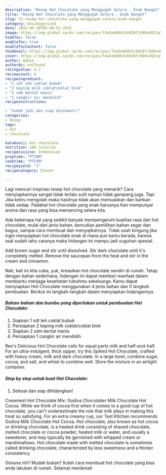 ```yaml
---
description: "Resep Hot Chocolate yang Menggugah Selera , Enak Banget"
title: "Resep Hot Chocolate yang Menggugah Selera , Enak Banget"
slug: 31-resep-hot-chocolate-yang-menggugah-selera-enak-banget
category: Uncategorized
date: 2022-05-28T05:49:53.293Z
image: https://img-global.cpcdn.com/recipes/f4a5e6b0b3cb028f/680x482cq70/hot-chocolate-foto-resep-utama.jpg
hideToc: false
enableToc: true
enableTocContent: false
thumbnail: https://img-global.cpcdn.com/recipes/f4a5e6b0b3cb028f/680x482cq70/hot-chocolate-foto-resep-utama.jpg
cover: https://img-global.cpcdn.com/recipes/f4a5e6b0b3cb028f/680x482cq70/hot-chocolate-foto-resep-utama.jpg
author: Admin
authorAv: notfound
ratingvalue: 4.7
reviewcount: 4
recipeingredient:
- "1 sdt teh coklat bubuk"
- "2 keping milk coklatcoklat blok"
- "2 sdm kental manis"
- "1 cangkir air mendidih"
recipeinstructions:

- "Sudah jadi dan siap dinikmati!"
categories:
- Resep
tags:
- hot
- chocolate

katakunci: hot chocolate 
nutrition: 160 calories
recipecuisine: Indonesian
preptime: "PT38M"
cooktime: "PT53M"
recipeyield: "1"
recipecategory: Dinner

---
```



Lagi mencari inspirasi resep hot chocolate yang menarik? Cara menyiapkannya sangat tidak terlalu sulit namun tidak gampang juga. Tapi Jika keliru mengolah maka hasilnya tidak akan memuaskan dan bahkan tidak sedap. Padahal hot chocolate yang enak harusnya Kan mempunyai aroma dan rasa yang bisa memancing selera kita.


Ada beberapa hal yang sedikit banyak mempengaruhi kualitas rasa dari hot chocolate, mulai dari jenis bahan, kemudian pemilihan bahan segar dan bagus, sampai cara membuat dan menyajikannya. Tidak usah bingung jika ingin menyiapkan hot chocolate enak di mana pun kamu berada, karena asal sudah tahu caranya maka hidangan ini mampu jadi suguhan spesial.

Add brown sugar and stir until dissolved. Stir dark chocolate until it&#39;s completely melted. Remove the saucepan from the heat and stir in the cream and cinnamon.


Nah, kali ini kita coba, yuk, kreasikan hot chocolate sendiri di rumah. Tetap dengan bahan sederhana, hidangan ini dapat memberi manfaat dalam membantu menjaga kesehatan tubuhmu sekeluarga. Kamu dapat menyiapkan Hot Chocolate menggunakan 4 jenis bahan dan 0 langkah pembuatan. Berikut ini langkah-langkah dalam menyiapkan hidangannya.

<!--inarticleads1-->

##### Bahan-bahan dan bumbu yang diperlukan untuk pembuatan Hot Chocolate:

1. Siapkan 1 sdt teh coklat bubuk
1. Persiapkan 2 keping milk coklat/coklat blok
1. Siapkan 2 sdm kental manis
1. Persiapkan 1 cangkir air mendidih


Ree&#39;s Delicious Hot Chocolate calls for equal parts milk and half-and-half. For an ultra-indulgent, thick sipper, try this Spiked Hot Chocolate, crafted with heavy cream, milk and dark chocolate. In a large bowl, combine sugar, cocoa, and salt, and whisk to combine well. Store the mixture in an airtight container. 

<!--inarticleads2-->

##### Step by step untuk buat Hot Chocolate:


1. Selesai dan siap dihidangkan!

Creamiest Hot Chocolate Mix: Godiva Chocolatier Milk Chocolate Hot Cocoa. While we think of cocoa first when it comes to a good cup of hot chocolate, you can&#39;t underestimate the role that milk plays in making this treat so satisfying. For an extra creamy cup, our Test Kitchen recommends Godiva Milk Chocolate Hot Cocoa. Hot chocolate, also known as hot cocoa or drinking chocolate, is a heated drink consisting of shaved chocolate, melted chocolate or cocoa powder, heated milk or water, and usually a sweetener, and may typically be garnished with whipped cream or marshmallows. Hot chocolate made with melted chocolate is sometimes called drinking chocolate, characterized by less sweetness and a thicker consistency. 

Gimana nih? Mudah bukan? Itulah cara membuat hot chocolate yang bisa anda lakukan di rumah. Selamat menikmati
